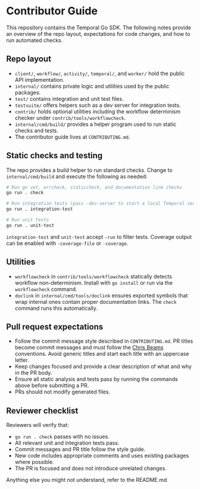 # Contributor Guide

This repository contains the Temporal Go SDK. The following notes provide an overview of the repo layout, expectations for code changes, and how to run automated checks.

## Repo layout

- `client/`, `workflow/`, `activity/`, `temporal/`, and `worker/` hold the public API implementation.
- `internal/` contains private logic and utilities used by the public packages.
- `test/` contains integration and unit test files.
- `testsuite/` offers helpers such as a dev server for integration tests.
- `contrib/` holds optional utilities including the workflow determinism checker under `contrib/tools/workflowcheck`.
- `internal/cmd/build/` provides a helper program used to run static checks and tests.
- The contributor guide lives at `CONTRIBUTING.md`.

## Static checks and testing

The repo provides a build helper to run standard checks.
Change to `internal/cmd/build` and execute the following as needed:

```bash
# Run go vet, errcheck, staticcheck, and documentation link checks
go run . check

# Run integration tests (pass -dev-server to start a local Temporal server)
go run . integration-test

# Run unit tests
go run . unit-test
```

`integration-test` and `unit-test` accept `-run` to filter tests. Coverage output can be enabled with `-coverage-file` or `-coverage`.

## Utilities

- `workflowcheck` in `contrib/tools/workflowcheck` statically detects workflow non-determinism. Install with `go install` or run via the `workflowcheck` command.
- `doclink` in `internal/cmd/tools/doclink` ensures exported symbols that wrap internal ones contain proper documentation links. The `check` command runs this automatically.

## Pull request expectations

- Follow the commit message style described in `CONTRIBUTING.md`. PR titles become commit messages and must follow the [Chris Beams](http://chris.beams.io/posts/git-commit/) conventions. Avoid generic titles and start each title with an uppercase letter.
- Keep changes focused and provide a clear description of what and why in the PR body.
- Ensure all static analysis and tests pass by running the commands above before submitting a PR.
- PRs should not modify generated files.

## Reviewer checklist

Reviewers will verify that:

- `go run . check` passes with no issues.
- All relevant unit and integration tests pass.
- Commit messages and PR title follow the style guide.
- New code includes appropriate comments and uses existing packages where possible.
- The PR is focused and does not introduce unrelated changes.

Anything else you might not understand, refer to the README.md
